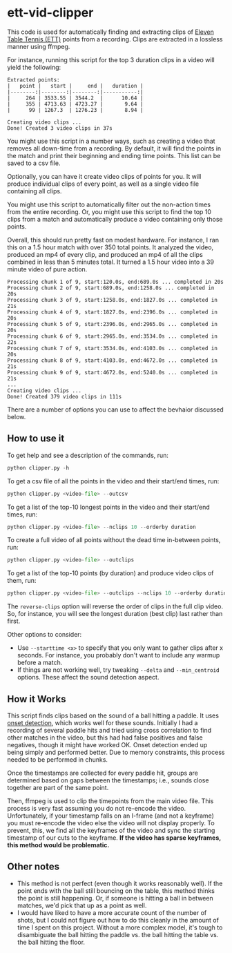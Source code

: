 # ett-vid-clipper

This code is used for automatically finding and extracting clips of [Eleven Table Tennis (ETT)](https://elevenvr.com/en/) points from a recording. Clips are extracted in a lossless manner using ffmpeg.

For instance, running this script for the top 3 duration clips in a video will yield the following:
```
Extracted points:
|   point |   start |     end |   duration |
|--------:|--------:|--------:|-----------:|
|     264 | 3533.55 | 3544.2  |      10.64 |
|     355 | 4713.63 | 4723.27 |       9.64 |
|      99 | 1267.3  | 1276.23 |       8.94 |

Creating video clips ...
Done! Created 3 video clips in 37s
```


You might use this script in a number ways, such as creating a video that removes all down-time from a recording. By default, it will find the points in the match and print their beginning and ending time points. This list can be saved to a csv file.

Optionally, you can have it create video clips of points for you. It will produce individual clips of every point, as well as a single video file containing all clips.

You might use this script to automatically filter out the non-action times from the entire recording. Or, you might use this script to find the top 10 clips from a match and automatically produce a video containing only those points.

Overall, this should run pretty fast on modest hardware. For instance, I ran this on a 1.5 hour match with over 350 total points. It analyzed the video, produced an mp4 of every clip, and produced an mp4 of all the clips combined in less than 5 minutes total. It turned a 1.5 hour video into a 39 minute video of pure action.
```
Processing chunk 1 of 9, start:120.0s, end:689.0s ... completed in 20s
Processing chunk 2 of 9, start:689.0s, end:1258.0s ... completed in 20s
Processing chunk 3 of 9, start:1258.0s, end:1827.0s ... completed in 21s
Processing chunk 4 of 9, start:1827.0s, end:2396.0s ... completed in 20s
Processing chunk 5 of 9, start:2396.0s, end:2965.0s ... completed in 20s
Processing chunk 6 of 9, start:2965.0s, end:3534.0s ... completed in 22s
Processing chunk 7 of 9, start:3534.0s, end:4103.0s ... completed in 20s
Processing chunk 8 of 9, start:4103.0s, end:4672.0s ... completed in 21s
Processing chunk 9 of 9, start:4672.0s, end:5240.0s ... completed in 21s
...
Creating video clips ...
Done! Created 379 video clips in 111s
```

There are a number of options you can use to affect the bevhaior discussed below.

## How to use it

To get help and see a description of the commands, run:
```python
python clipper.py -h
```

To get a csv file of all the points in the video and their start/end times, run:
```python
python clipper.py <video-file> --outcsv
```

To get a list of the top-10 longest points in the video and their start/end times, run:
```python
python clipper.py <video-file> --nclips 10 --orderby duration
```

To create a full video of all points without the dead time in-between points, run:
```python
python clipper.py <video-file> --outclips
```

To get a list of the top-10 points (by duration) and produce video clips of them, run:
```python
python clipper.py <video-file> --outclips --nclips 10 --orderby duration --reverse-clips
```
The `reverse-clips` option will reverse the order of clips in the full clip video. So, for instance, you will see the longest duration (best clip) last rather than first.

Other options to consider:
* Use `--starttime <x>` to specify that you only want to gather clips after x seconds. For instance, you probably don't want to include any warmup before a match.
* If things are not working well, try tweaking `--delta` and `--min_centroid` options. These affect the sound detection aspect.


## How it Works

This script finds clips based on the sound of a ball hitting a paddle. It uses [onset detection](librosa.onset.onset_detect), which works well for these sounds. Initially I had a recording of several paddle hits and tried using cross correlation to find other matches in the video, but this had had false positives and false negatives, though it might have worked OK. Onset detection ended up being simply and performed better. Due to memory constraints, this process needed to be performed in chunks.

Once the timestamps are collected for every paddle hit, groups are determined based on gaps between the timestamps; i.e., sounds close together are part of the same point.

Then, ffmpeg is used to clip the timepoints from the main video file. This process is very fast assuming you do not re-encode the video. Unfortunately, if your timestamp falls on an I-frame (and not a keyframe) you must re-encode the video else the video will not display properly. To prevent, this, we find all the keyframes of the video and sync the starting timestamp of our cuts to the keyframe. **If the video has sparse keyframes, this method would be problematic.**

## Other notes

* This method is not perfect (even though it works reasonably well). If the point ends with the ball still bouncing on the table, this method thinks the point is still happening. Or, if someone is hitting a ball in between matches, we'd pick that up as a point as well.
* I would have liked to have a more accurate count of the number of shots, but I could not figure out how to do this cleanly in the amount of time I spent on this project. Without a more complex model, it's tough to disambiguate the ball hitting the paddle vs. the ball hitting the table vs. the ball hitting the floor.